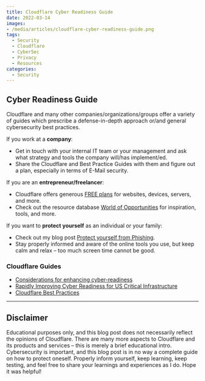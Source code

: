 ```yaml
---
title: Cloudflare Cyber Readiness Guide
date: 2022-03-14
images: 
- /media/articles/cloudflare-cyber-readiness-guide.png
tags:
  - Security
  - Cloudflare
  - CyberSec
  - Privacy
  - Resources
categories:
  - Security
---
```


## Cyber Readiness Guide

Cloudflare and many other companies/organizations/groups offer a variety of guides which prescribe a defense-in-depth approach or/and general cybersecurity best practices.

If you work at a **company**: 
* Get in touch with your internal IT team or your management and ask what strategy and tools the company will/has implement/ed. 
* Share the Cloudflare and Best Practice Guides with them and figure out a plan, especially in terms of E-Mail security.

If you are an **entrepreneur/freelancer**: 
* Cloudflare offers generous [FREE plans](https://www.cloudflare.com/plans/#overview) for websites, devices, servers, and more.
* Check out the resource database [World of Opportunities](https://davidtofan.com/projects/world-of-opportunities/) for inspiration, tools, and more.

If you want to **protect yourself** as an individual or your family: 
* Check out my blog post [Protect yourself from Phishing](https://davidtofan.com/articles/protect-against-phishing/).
* Stay properly informed and aware of the online tools you use, but keep calm and relax – too much screen time cannot be good.

### Cloudflare Guides

- [Considerations for enhancing cyber-readiness](https://www.cloudflare.com/lp/cyberattackreadiness/)
- [Rapidly Improving Cyber Readiness for US Critical Infrastructure](https://criticalinfrastructuredefense.org/)
- [Cloudflare Best Practices](https://github.com/DavidJKTofan/CyberSec-resources/blob/master/Projects/Cloudflare_Setup_Best_Practices.md)

* * *

## Disclaimer

Educational purposes only, and this blog post does not necessarily reflect the opinions of Cloudflare. There are many more aspects to Cloudflare and its products and services – this is merely a brief educational intro. Cybersecurity is important, and this blog post is in no way a complete guide on how to protect oneself. Properly inform yourself, keep learning, keep testing, and feel free to share your learnings and experiences as I do. Hope it was helpful!
